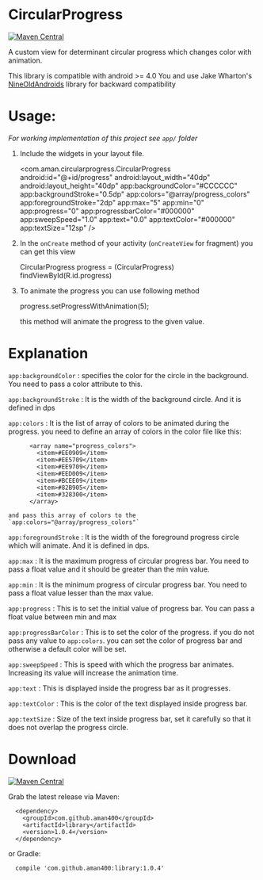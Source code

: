 CircularProgress
===================

[![Maven Central](https://img.shields.io/badge/maven--central-rating-blue.svg?style=plastic)](http://search.maven.org/#search|ga|1|com.github.aman400)

A custom view for determinant circular progress which changes color with animation.

This library is compatible with android >= 4.0
You and use Jake Wharton's [NineOldAndroids](https://github.com/JakeWharton/NineOldAndroids) library for backward compatibility

Usage:
=======

*For working implementation of this project see `app/` folder*

   1. Include the widgets in your layout file.
   

        <com.aman.circularprogress.CircularProgress
           android:id="@+id/progress"
           android:layout_width="40dp"
           android:layout_height="40dp"
           app:backgroundColor="#CCCCCC"
           app:backgroundStroke="0.5dp"
           app:colors="@array/progress_colors"
           app:foregroundStroke="2dp"
           app:max="5"
           app:min="0"
           app:progress="0"
           app:progressbarColor="#000000"
           app:sweepSpeed="1.0"
           app:text="0.0"
           app:textColor="#000000"
           app:textSize="12sp" />

   2. In the `onCreate` method of your activity (`onCreateView` for fragment) you can get this view

         CircularProgress progress = (CircularProgress) findViewById(R.id.progress) 

   3. To animate the progress you can use following method
    
         progress.setProgressWithAnimation(5);

      this method will animate the progress to the given value.


Explanation
============

   `app:backgroundColor` : specifies the color for the circle in the background. You need to pass a color attribute to this.
   
   `app:backgroundStroke` : It is the width of the background circle. And it is defined in dps
   
   `app:colors` : It is the list of array of colors to be animated during the progress. you need to define an array of colors in the color file like this:

          <array name="progress_colors">
            <item>#EE0909</item>
            <item>#EE5709</item>
            <item>#EE9709</item>
            <item>#EED009</item>
            <item>#BCEE09</item>
            <item>#82B905</item>
            <item>#328300</item>
          </array>

    and pass this array of colors to the `app:colors="@array/progress_colors"`
      
   `app:foregroundStroke` : It is the width of the foreground progress circle which will animate. And it is defined in dps.
   
   `app:max` : It is the maximum progress of circular progress bar. You need to pass a float value and it should be greater than the min value.
   
   `app:min` : It is the minimum progress of circular progress bar. You need to pass a float value lesser than the max value.
   
   `app:progress` : This is to set the initial value of progress bar. You can pass a float value between min and max
   
   `app:progressBarColor` : This is to set the color of the progress. if you do not pass any value
   to `app:colors`. you can set the color of progress bar and otherwise a default color will be set.
   
   `app:sweepSpeed` : This is speed with which the progress bar animates. Increasing its value will increase the animation time.
   
   `app:text` : This is displayed inside the progress bar as it progresses.
   
   `app:textColor` : This is the color of the text displayed inside progress bar.
   
   `app:textSize` : Size of the text inside progress bar, set it carefully so that it does not overlap the progress circle.
   
Download
=========

[![Maven Central](https://img.shields.io/badge/maven--central-v1.0.4-blue.svg?style=plastic)](http://search.maven.org/#search|ga|1|com.github.aman400)

Grab the latest release via Maven:

      <dependency>
        <groupId>com.github.aman400</groupId>
        <artifactId>library</artifactId>
        <version>1.0.4</version>
      </dependency>

or Gradle:

      compile 'com.github.aman400:library:1.0.4'
